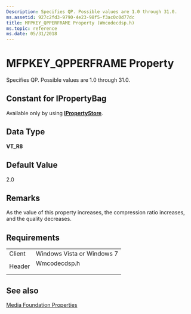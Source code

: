 ```yaml
---
Description: Specifies QP. Possible values are 1.0 through 31.0.
ms.assetid: 927c2fd3-9790-4e23-98f5-f3ac0c0d77dc
title: MFPKEY_QPPERFRAME Property (Wmcodecdsp.h)
ms.topic: reference
ms.date: 05/31/2018
---
```


# MFPKEY\_QPPERFRAME Property

Specifies QP. Possible values are 1.0 through 31.0.

## Constant for IPropertyBag

Available only by using [**IPropertyStore**](/windows/win32/api/propsys/nn-propsys-ipropertystore).

## Data Type

**VT\_R8**

## Default Value

2.0

## Remarks

As the value of this property increases, the compression ratio increases, and the quality decreases.

## Requirements



|                   |                                                                                         |
|-------------------|-----------------------------------------------------------------------------------------|
| Client<br/> | Windows Vista or Windows 7<br/>                                                   |
| Header<br/> | <dl> <dt>Wmcodecdsp.h</dt> </dl> |



## See also

<dl> <dt>

[Media Foundation Properties](media-foundation-properties.md)
</dt> </dl>

 

 